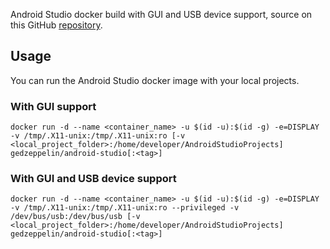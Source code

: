 Android Studio docker build with GUI and USB device support, source on this GitHub [repository](https://github.com/gedzeppelin/tomcat-dockerfile).

## Usage
You can run the Android Studio docker image with your local projects.

### With GUI support
```
docker run -d --name <container_name> -u $(id -u):$(id -g) -e=DISPLAY -v /tmp/.X11-unix:/tmp/.X11-unix:ro [-v <local_project_folder>:/home/developer/AndroidStudioProjects] gedzeppelin/android-studio[:<tag>]
```

### With GUI and USB device support
```
docker run -d --name <container_name> -u $(id -u):$(id -g) -e=DISPLAY -v /tmp/.X11-unix:/tmp/.X11-unix:ro --privileged -v /dev/bus/usb:/dev/bus/usb [-v <local_project_folder>:/home/developer/AndroidStudioProjects] gedzeppelin/android-studio[:<tag>]
```
